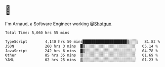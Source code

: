 # 👋

I'm Arnaud, a Software Engineer working [@Shotgun](https://shotgun.live).

<!--START_SECTION:waka-->

```txt
Total Time: 5,060 hrs 55 mins

TypeScript        4,140 hrs 50 mins████████████████████▒░░░░   81.82 %
JSON              260 hrs 3 mins  █▒░░░░░░░░░░░░░░░░░░░░░░░   05.14 %
JavaScript        242 hrs 6 mins  █▒░░░░░░░░░░░░░░░░░░░░░░░   04.78 %
Other             85 hrs 35 mins  ▒░░░░░░░░░░░░░░░░░░░░░░░░   01.69 %
YAML              62 hrs 25 mins  ▒░░░░░░░░░░░░░░░░░░░░░░░░   01.23 %
```

<!--END_SECTION:waka-->
